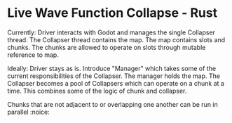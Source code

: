 # Live Wave Function Collapse - Rust

Currently:
Driver interacts with Godot and manages the single Collapser thread.
The Collapser thread contains the map. The map contains slots and chunks. The chunks are allowed to operate on slots through mutable reference to map.

Ideally:
Driver stays as is.
Introduce "Manager" which takes some of the current responsibilities of the Collapser. The manager holds the map.
The Collapser becomes a pool of Collapsers which can operate on a chunk at a time. This combines some of the logic of chunk and collapser.

Chunks that are not adjacent to or overlapping one another can be run in parallel :noice:
